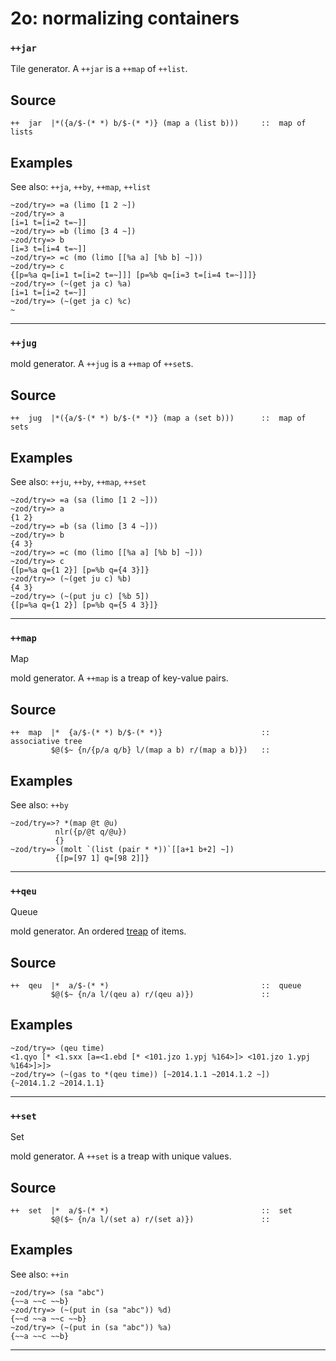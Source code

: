 # 2o: normalizing containers
### `++jar`


Tile generator. A `++jar` is a `++map` of `++list`.

Source
------

    ++  jar  |*({a/$-(* *) b/$-(* *)} (map a (list b)))     ::  map of lists


Examples
--------

See also: `++ja`, `++by`, `++map`, `++list`

    ~zod/try=> =a (limo [1 2 ~])
    ~zod/try=> a
    [i=1 t=[i=2 t=~]]
    ~zod/try=> =b (limo [3 4 ~])
    ~zod/try=> b
    [i=3 t=[i=4 t=~]]
    ~zod/try=> =c (mo (limo [[%a a] [%b b] ~]))
    ~zod/try=> c
    {[p=%a q=[i=1 t=[i=2 t=~]]] [p=%b q=[i=3 t=[i=4 t=~]]]}
    ~zod/try=> (~(get ja c) %a)
    [i=1 t=[i=2 t=~]]
    ~zod/try=> (~(get ja c) %c)
    ~



***
### `++jug`

mold generator.  A `++jug` is a `++map` of `++set`s.

Source
------

    ++  jug  |*({a/$-(* *) b/$-(* *)} (map a (set b)))      ::  map of sets


Examples
--------

See also: `++ju`, `++by`, `++map`, `++set`

    ~zod/try=> =a (sa (limo [1 2 ~]))
    ~zod/try=> a
    {1 2}
    ~zod/try=> =b (sa (limo [3 4 ~]))
    ~zod/try=> b
    {4 3}
    ~zod/try=> =c (mo (limo [[%a a] [%b b] ~]))
    ~zod/try=> c
    {[p=%a q={1 2}] [p=%b q={4 3}]}
    ~zod/try=> (~(get ju c) %b)
    {4 3}
    ~zod/try=> (~(put ju c) [%b 5])
    {[p=%a q={1 2}] [p=%b q={5 4 3}]}


***
### `++map`

Map

mold generator. A `++map` is a treap of
key-value pairs.


Source
------

    ++  map  |*  {a/$-(* *) b/$-(* *)}                      ::  associative tree
             $@($~ {n/{p/a q/b} l/(map a b) r/(map a b)})   ::


Examples
--------

See also: `++by`

    ~zod/try=>? *(map @t @u)
              nlr({p/@t q/@u})
              {}   
    ~zod/try=> (molt `(list (pair * *))`[[a+1 b+2] ~])
              {[p=[97 1] q=[98 2]]}
   

***
### `++qeu`

Queue

mold generator. An ordered [treap](http://en.wikipedia.org/wiki/Treap) of
items.

Source
------

    ++  qeu  |*  a/$-(* *)                                  ::  queue
             $@($~ {n/a l/(qeu a) r/(qeu a)})               ::


Examples
--------

    ~zod/try=> (qeu time)
    <1.qyo [* <1.sxx [a=<1.ebd [* <101.jzo 1.ypj %164>]> <101.jzo 1.ypj %164>]>]>
    ~zod/try=> (~(gas to *(qeu time)) [~2014.1.1 ~2014.1.2 ~])
    {~2014.1.2 ~2014.1.1}



***
### `++set`

Set

mold generator. A `++set` is a treap with unique values.

Source
------

    ++  set  |*  a/$-(* *)                                  ::  set
             $@($~ {n/a l/(set a) r/(set a)})               ::


Examples
--------

See also: `++in`

    ~zod/try=> (sa "abc")
    {~~a ~~c ~~b}
    ~zod/try=> (~(put in (sa "abc")) %d)
    {~~d ~~a ~~c ~~b}
    ~zod/try=> (~(put in (sa "abc")) %a)
    {~~a ~~c ~~b}



***

